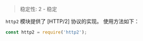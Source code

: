 <!-- YAML
added: v8.4.0
changes:
  - version: v10.10.0
    pr-url: https://github.com/nodejs/node/pull/22466
    description: HTTP/2 is now Stable. Previously, it had been Experimental.
-->
<!--introduced_in=v8.4.0-->

> 稳定性: 2 - 稳定

`http2` 模块提供了 [HTTP/2] 协议的实现。
使用方法如下：

```js
const http2 = require('http2');
```

